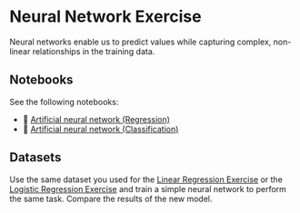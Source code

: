# Neural Network Exercise

Neural networks enable us to predict values while capturing complex, non-linear relationships in the training data.

## Notebooks

See the following notebooks:
- 📝 [Artificial neural network (Regression)](https://colab.research.google.com/drive/1NWyckS53pZtkuNpnx3JEFtKz743FGDIz)
- 📝 [Artificial neural network (Classification)](https://colab.research.google.com/drive/1h6w6sHUevaI522aQBUdLokpQIzIWbGGj)

## Datasets

Use the same dataset you used for the [Linear Regression Exercise](./01%20Linear%20Regression.md) or the [Logistic Regression Exercise](./02%20Logistic%20Regression.md) and train a simple neural network to perform the same task. Compare the results of the new model.
